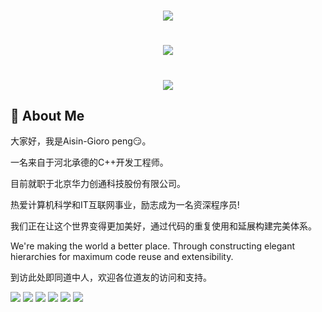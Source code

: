 <h1 align="center"><img src="https://readme-typing-svg.herokuapp.com/?lines=printf(%22你好%2C%20道友!%22)"> </h1>

<h1 align="center"> <img src="https://camo.githubusercontent.com/c31248d607b3c8fe3175a3b6ca8d8f297ec4e2ce91daefa658ab2c34982890ea/68747470733a2f2f63646e2e6a7364656c6976722e6e65742f67682f73756e3032323553554e2f73756e3032323553554e2f6173736574732f696d616765732f636f64696e672e676966"> </h1>

<h1 align="center"> <img src="https://camo.githubusercontent.com/8310f28df8f412aae3ca368fa9cdbd59b7b284e1de11d30ccb26bd80f6784a81/68747470733a2f2f63646e2e6a7364656c6976722e6e65742f67682f73756e3032323553554e2f73756e3032323553554e2f70726f66696c652d736e616b652d636f6e747269622f6769746875622d636f6e747269627574696f6e2d677269642d736e616b652d6461726b2e737667"> </h1>


## 🤺 About Me

 大家好，我是Aisin-Gioro peng:smirk:。

 一名来自于河北承德的C++开发工程师。

 目前就职于北京华力创通科技股份有限公司。

 热爱计算机科学和IT互联网事业，励志成为一名资深程序员!

 我们正在让这个世界变得更加美好，通过代码的重复使用和延展构建完美体系。

 We're making the world a better place. Through constructing elegant hierarchies for maximum code reuse and extensibility.
 
 到访此处即同道中人，欢迎各位道友的访问和支持。
  
![](https://img.shields.io/badge/-c-E34F26?style=flat-square&logo=c&logoColor=white)
![](https://img.shields.io/badge/-c++-E34F26?style=flat-square&logo=c++&logoColor=white)
![](https://img.shields.io/badge/-Qt-1572B6?style=flat-square&logo=Qt)
![](https://img.shields.io/badge/-Linux-oringe?style=flat-square&logo=Linux)
![](https://img.shields.io/badge/-Matlab-oringe?style=flat-square&logo=Matlab)
![](https://img.shields.io/badge/-Git-oringe?style=flat-square&logo=Git)
